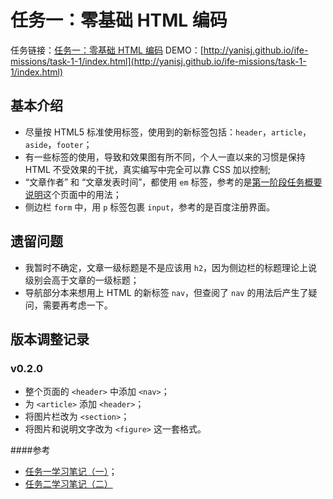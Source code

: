 # 任务一：零基础 HTML 编码
任务链接：[任务一：零基础 HTML 编码](http://ife.baidu.com/task/detail?taskId=1)
DEMO：[http://yanisj.github.io/ife-missions/task-1-1/index.html](http://yanisj.github.io/ife-missions/task-1-1/index.html)

## 基本介绍

- 尽量按 HTML5 标准使用标签，使用到的新标签包括：`header`，`article`，`aside`，`footer`；
- 有一些标签的使用，导致和效果图有所不同，个人一直以来的习惯是保持 HTML 不受效果的干扰，真实编写中完全可以靠 CSS 加以控制;
- “文章作者” 和 “文章发表时间”，都使用 `em` 标签，参考的是[第一阶段任务概要说明](http://mp.weixin.qq.com/s?__biz=MzA4MjUyNjY3Nw==&mid=401956006&idx=1&sn=bbf72ea5c17894c3a5423d8b3bdb7d9a#rd)这个页面中的用法；
- 侧边栏 `form` 中，用 `p` 标签包裹 `input`，参考的是百度注册界面。

## 遗留问题

- 我暂时不确定，文章一级标题是不是应该用 `h2`，因为侧边栏的标题理论上说级别会高于文章的一级标题；
- 导航部分本来想用上 HTML 的新标签 `nav`，但查阅了 `nav` 的用法后产生了疑问，需要再考虑一下。

## 版本调整记录
### v0.2.0
- 整个页面的 `<header>` 中添加 `<nav>`；
- 为 `<article>` 添加 `<header>`；
- 将图片栏改为 `<section>`；
- 将图片和说明文字改为 `<figure>` 这一套格式。

####参考
- [任务一学习笔记（一）](https://github.com/brilliantyy/Baidu_IFE/blob/master/task_one/%E4%BB%BB%E5%8A%A1%E4%B8%80%EF%BC%9A_%E5%AD%A6%E4%B9%A0%E7%AC%94%E8%AE%B0%EF%BC%88%E4%B8%80%EF%BC%89.md)；
- [任务二学习笔记（二）](https://github.com/brilliantyy/Baidu_IFE/blob/master/task_one/%E4%BB%BB%E5%8A%A1%E4%B8%80%EF%BC%9A%E5%AD%A6%E4%B9%A0%E7%AC%94%E8%AE%B0%EF%BC%88%E4%BA%8C%EF%BC%89.md)